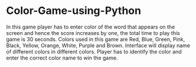 # Color-Game-using-Python
In this game player has to enter color of the word that appears on the screen and hence the score increases by one, the total time to play this game is 30 seconds. Colors used in this game are Red, Blue, Green, Pink, Black, Yellow, Orange, White, Purple and Brown. Interface will display name of different colors in different colors. Player has to identify the color and enter the correct color name to win the game.
